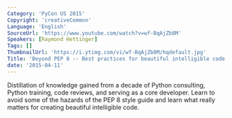 ```yaml
---
Category: 'PyCon US 2015'
Copyright: 'creativeCommon'
Language: 'English'
SourceUrl: 'https://www.youtube.com/watch?v=wf-BqAjZb8M'
Speakers: [Raymond Hettinger]
Tags: []
ThumbnailUrl: 'https://i.ytimg.com/vi/wf-BqAjZb8M/hqdefault.jpg'
Title: 'Beyond PEP 8 -- Best practices for beautiful intelligible code'
date: '2015-04-11'
---
```

Distillation of knowledge gained from a decade of Python consulting, Python training, code reviews, and serving as a core developer.   Learn to avoid some of the hazards of the PEP 8 style guide and learn what really matters for creating beautiful intelligible code.



